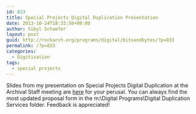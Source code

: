 ```yaml
---
id: 833
title: Special Projects Digital Duplication Presentation
date: 2013-10-24T18:33:58+00:00
author: Sibyl Schaefer
layout: post
guid: http://rockarch.org/programs/digital/bitsandbytes/?p=833
permalink: /?p=833
categories:
  - Digitization
tags:
  - special projects
---
```

Slides from my presentation on Special Projects Digital Duplication at the Archival Staff meeting are [here](http://rockarch.org/programs/digital/bitsandbytes/wp-content/uploads/2013/10/Dig_Duplication1.html) for your perusal. You can always find the most updated proposal form in the m:\Digital Programs\Digital Duplication Services folder. Feedback is appreciated!